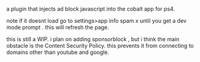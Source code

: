 a plugin that injects ad block javascript into the cobalt app for ps4.

note if it doesnt load go to settings>app info spam x until you get a dev mode prompt . this will refresh the page.

this is still a WIP. i plan on adding sponsorblock , but i think the main obstacle is the Content Security Policy. this prevents it from connecting to domains other than youtube and google.
